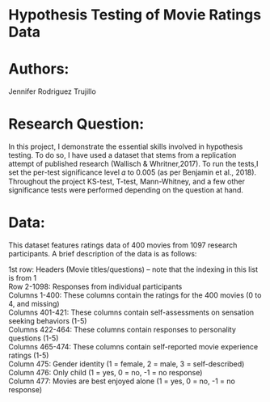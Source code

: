 # Hypothesis Testing of Movie Ratings Data

# Authors:
 
Jennifer Rodriguez Trujillo

# Research Question: 

In this project, I demonstrate the essential skills involved in hypothesis testing. To do so, I have used a dataset that stems from a replication attempt of published research (Wallisch & Whritner,2017). To run the tests,I set the per-test significance level 𝛼 to 0.005 (as per Benjamin et al., 2018). Throughout the project KS-test, T-test, Mann-Whitney, and a few other significance tests were performed depending on the question at hand.

# Data:

This dataset features ratings data of 400 movies from 1097 research participants.  A brief description of the data is as follows:

  1st row: Headers (Movie titles/questions) – note that the indexing in this list is from 1 <br>
  Row 2-1098: Responses from individual participants <br>
  Columns 1-400: These columns contain the ratings for the 400 movies (0 to 4, and missing) <br>
  Columns 401-421: These columns contain self-assessments on sensation seeking behaviors (1-5) <br>
  Columns 422-464: These columns contain responses to personality questions (1-5) <br>
  Columns 465-474: These columns contain self-reported movie experience ratings (1-5) <br>
  Column 475: Gender identity (1 = female, 2 = male, 3 = self-described) <br>
  Column 476: Only child (1 = yes, 0 = no, -1 = no response) <br>
  Column 477: Movies are best enjoyed alone (1 = yes, 0 = no, -1 = no response) <br>










